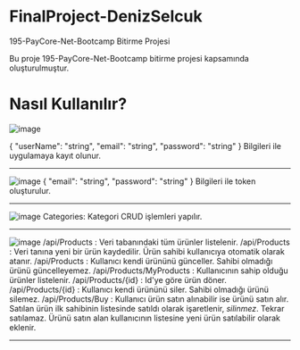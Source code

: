 # FinalProject-DenizSelcuk
195-PayCore-Net-Bootcamp Bitirme Projesi

Bu proje 195-PayCore-Net-Bootcamp bitirme projesi kapsamında oluşturulmuştur.

# Nasıl Kullanılır? 
![image](https://user-images.githubusercontent.com/42787488/191574680-ef2062ff-e1e5-44e5-b14d-a1b0e76c93cb.png)

{
  "userName": "string",
  "email": "string",
  "password": "string"
}
Bilgileri ile uygulamaya kayıt olunur.
***
![image](https://user-images.githubusercontent.com/42787488/191574862-939ebe28-d49b-4a9b-8ca9-e5a72c6fe824.png)
{
  "email": "string",
  "password": "string"
}
Bilgileri ile token oluşturulur.
***
![image](https://user-images.githubusercontent.com/42787488/191575065-f00591f0-ddc9-4e72-a39c-dd2ab6dbbfdc.png)
Categories: Kategori CRUD işlemleri yapılır.

***
![image](https://user-images.githubusercontent.com/42787488/191577945-61471eb5-2699-4994-960b-59f82ff45281.png)
/api/Products             : Veri tabanındaki tüm ürünler listelenir.
/api/Products             : Veri tanına yeni bir ürün kaydedilir. Ürün sahibi kullanıcıya otomatik olarak atanır.
/api/Products             : Kullanıcı kendi ürününü günceller. Sahibi olmadığı ürünü güncelleyemez.
/api/Products/MyProducts  : Kullanıcının sahip olduğu ürünler listelenir.
/api/Products/{id}        : Id'ye göre ürün döner.
/api/Products/{id}        : Kullanıcı kendi ürününü siler. Sahibi olmadığı ürünü silemez.
/api/Products/Buy         : Kullanıcı ürün satın alınabilir ise ürünü satın alır. Satılan ürün ilk sahibinin listesinde satıldı olarak işaretlenir, *silinmez*. Tekrar                                 satılamaz. Ürünü satın alan kullanıcının listesine yeni ürün satılabilir olarak eklenir.
***
